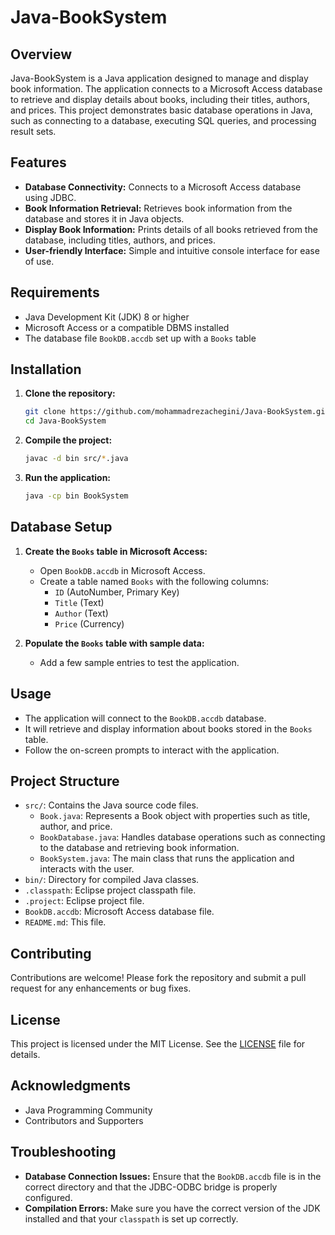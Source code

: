# Java-BookSystem

## Overview
Java-BookSystem is a Java application designed to manage and display book information. The application connects to a Microsoft Access database to retrieve and display details about books, including their titles, authors, and prices. This project demonstrates basic database operations in Java, such as connecting to a database, executing SQL queries, and processing result sets.

## Features 
- **Database Connectivity:** Connects to a Microsoft Access database using JDBC.
- **Book Information Retrieval:** Retrieves book information from the database and stores it in Java objects.
- **Display Book Information:** Prints details of all books retrieved from the database, including titles, authors, and prices.
- **User-friendly Interface:** Simple and intuitive console interface for ease of use.

## Requirements
- Java Development Kit (JDK) 8 or higher
- Microsoft Access or a compatible DBMS installed
- The database file `BookDB.accdb` set up with a `Books` table

## Installation

1. **Clone the repository:**
    ```sh
    git clone https://github.com/mohammadrezachegini/Java-BookSystem.git
    cd Java-BookSystem
    ```

2. **Compile the project:**
    ```sh
    javac -d bin src/*.java
    ```

3. **Run the application:**
    ```sh
    java -cp bin BookSystem
    ```

## Database Setup

1. **Create the `Books` table in Microsoft Access:**
    - Open `BookDB.accdb` in Microsoft Access.
    - Create a table named `Books` with the following columns:
      - `ID` (AutoNumber, Primary Key)
      - `Title` (Text)
      - `Author` (Text)
      - `Price` (Currency)

2. **Populate the `Books` table with sample data:**
    - Add a few sample entries to test the application.

## Usage
- The application will connect to the `BookDB.accdb` database.
- It will retrieve and display information about books stored in the `Books` table.
- Follow the on-screen prompts to interact with the application.

## Project Structure

- `src/`: Contains the Java source code files.
  - `Book.java`: Represents a Book object with properties such as title, author, and price.
  - `BookDatabase.java`: Handles database operations such as connecting to the database and retrieving book information.
  - `BookSystem.java`: The main class that runs the application and interacts with the user.
- `bin/`: Directory for compiled Java classes.
- `.classpath`: Eclipse project classpath file.
- `.project`: Eclipse project file.
- `BookDB.accdb`: Microsoft Access database file.
- `README.md`: This file.

## Contributing

Contributions are welcome! Please fork the repository and submit a pull request for any enhancements or bug fixes.

## License

This project is licensed under the MIT License. See the [LICENSE](LICENSE) file for details.

## Acknowledgments

- Java Programming Community
- Contributors and Supporters

## Troubleshooting
- **Database Connection Issues:** Ensure that the `BookDB.accdb` file is in the correct directory and that the JDBC-ODBC bridge is properly configured.
- **Compilation Errors:** Make sure you have the correct version of the JDK installed and that your `classpath` is set up correctly.

